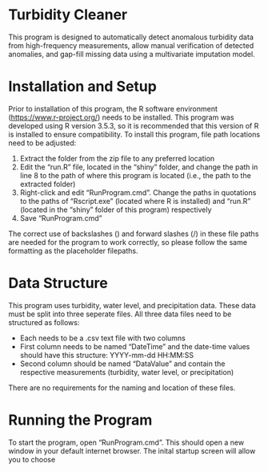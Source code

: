 # Turbidity Cleaner
 
This program is designed to automatically detect anomalous turbidity data from high-frequency measurements, allow manual verification of detected anomalies, and gap-fill missing data using a multivariate imputation model.

# Installation and Setup
Prior to installation of this program, the R software environment (https://www.r-project.org/) needs to be installed. This program was developed using R version 3.5.3, so it is recommended that this version of R is installed to ensure compatibility. To install this program, file path locations need to be adjusted:
1.	Extract the folder from the zip file to any preferred location
2.	Edit the “run.R” file, located in the “shiny” folder, and change the path in line 8 to the path of where this program is located (i.e., the path to the extracted folder)
3.	Right-click and edit “RunProgram.cmd”. Change the paths in quotations to the paths of “Rscript.exe” (located where R is installed) and “run.R” (located in the “shiny” folder of this program) respectively
4.	Save “RunProgram.cmd”

The correct use of backslashes (\) and forward slashes (/) in these file paths are needed for the program to work correctly, so please follow the same formatting as the placeholder filepaths.

# Data Structure
This program uses turbidity, water level, and precipitation data. These data must be split into three seperate files. All three data files need to be structured as follows:
* Each needs to be a .csv text file with two columns
*	First column needs to be named “DateTime” and the date-time values should have this structure: YYYY-mm-dd HH:MM:SS
*	Second column should be named “DataValue” and contain the respective measurements (turbidity, water level, or precipitation)

There are no requirements for the naming and location of these files.

# Running the Program
To start the program, open “RunProgram.cmd”. This should open a new window in your default internet browser. The inital startup screen will allow you to choose 

